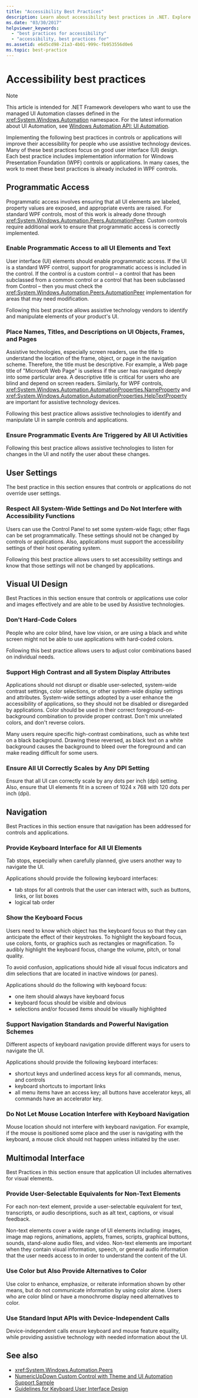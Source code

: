 ```yaml
---
title: "Accessibility Best Practices"
description: Learn about accessibility best practices in .NET. Explore programmatic access, user settings, visual UI design, navigation, and multimodal interfaces.
ms.date: "03/30/2017"
helpviewer_keywords:
  - "best practices for accessibility"
  - "accessibility, best practices for"
ms.assetid: e6d5cd98-21a3-4b01-999c-fb953556d0e6
ms.topic: best-practice
---
```

# Accessibility best practices

> [!NOTE]
> This article is intended for .NET Framework developers who want to use the managed UI Automation classes defined in the <xref:System.Windows.Automation> namespace. For the latest information about UI Automation, see [Windows Automation API: UI Automation](/windows/win32/winauto/entry-uiauto-win32).

Implementing the following best practices in controls or applications will improve their accessibility for people who use assistive technology devices. Many of these best practices focus on good user interface (UI) design. Each best practice includes implementation information for Windows Presentation Foundation (WPF) controls or applications. In many cases, the work to meet these best practices is already included in WPF controls.

<a name="Programmatic_Access"></a>

## Programmatic Access

Programmatic access involves ensuring that all UI elements are labeled, property values are exposed, and appropriate events are raised. For standard WPF controls, most of this work is already done through <xref:System.Windows.Automation.Peers.AutomationPeer>. Custom controls require additional work to ensure that programmatic access is correctly implemented.

<a name="Enable_Programmatic_Access_to_all_UI_Elements_and_Text"></a>

### Enable Programmatic Access to all UI Elements and Text

User interface (UI) elements should enable programmatic access. If the UI is a standard WPF control, support for programmatic access is included in the control. If the control is a custom control – a control that has been subclassed from a common control or a control that has been subclassed from Control – then you must check the <xref:System.Windows.Automation.Peers.AutomationPeer> implementation for areas that may need modification.

Following this best practice allows assistive technology vendors to identify and manipulate elements of your product's UI.

<a name="Place_Names__Titles_and_Descriptions_on_UI_Objects_"></a>

### Place Names, Titles, and Descriptions on UI Objects, Frames, and Pages

Assistive technologies, especially screen readers, use the title to understand the location of the frame, object, or page in the navigation scheme. Therefore, the title must be descriptive. For example, a Web page title of "Microsoft Web Page" is useless if the user has navigated deeply into some particular area. A descriptive title is critical for users who are blind and depend on screen readers. Similarly, for WPF controls, <xref:System.Windows.Automation.AutomationProperties.NameProperty> and <xref:System.Windows.Automation.AutomationProperties.HelpTextProperty> are important for assistive technology devices.

Following this best practice allows assistive technologies to identify and manipulate UI in sample controls and applications.

<a name="Ensure_Programmatic_Events_are_Triggered_by_all_UI"></a>

### Ensure Programmatic Events Are Triggered by All UI Activities

Following this best practice allows assistive technologies to listen for changes in the UI and notify the user about these changes.

<a name="User_Settings"></a>

## User Settings

The best practice in this section ensures that controls or applications do not override user settings.

<a name="Respect_all_System_Wide_Settings_and_do_not_Interfere"></a>

### Respect All System-Wide Settings and Do Not Interfere with Accessibility Functions

Users can use the Control Panel to set some system-wide flags; other flags can be set programmatically. These settings should not be changed by controls or applications. Also, applications must support the accessibility settings of their host operating system.

Following this best practice allows users to set accessibility settings and know that those settings will not be changed by applications.

<a name="Visual_UI_Design"></a>

## Visual UI Design

Best Practices in this section ensure that controls or applications use color and images effectively and are able to be used by Assistive technologies.

<a name="Don_t_Hard_Code_Colors"></a>

### Don't Hard-Code Colors

People who are color blind, have low vision, or are using a black and white screen might not be able to use applications with hard-coded colors.

Following this best practice allows users to adjust color combinations based on individual needs.

<a name="Support_High_Contrast_and_all_System_Display_Attributes"></a>

### Support High Contrast and all System Display Attributes

Applications should not disrupt or disable user-selected, system-wide contrast settings, color selections, or other system-wide display settings and attributes. System-wide settings adopted by a user enhance the accessibility of applications, so they should not be disabled or disregarded by applications. Color should be used in their correct foreground-on-background combination to provide proper contrast. Don't mix unrelated colors, and don't reverse colors.

Many users require specific high-contrast combinations, such as white text on a black background. Drawing these reversed, as black text on a white background causes the background to bleed over the foreground and can make reading difficult for some users.

<a name="Ensure_all_UI_Correctly_Scales_by_any_DPI_Setting"></a>

### Ensure All UI Correctly Scales by Any DPI Setting

Ensure that all UI can correctly scale by any dots per inch (dpi) setting. Also, ensure that UI elements fit in a screen of 1024 x 768 with 120 dots per inch (dpi).

<a name="Navigation"></a>

## Navigation

Best Practices in this section ensure that navigation has been addressed for controls and applications.

<a name="Provide_Keyboard_Interface_for_all_UI_Elements"></a>

### Provide Keyboard Interface for All UI Elements

Tab stops, especially when carefully planned, give users another way to navigate the UI.

Applications should provide the following keyboard interfaces:

- tab stops for all controls that the user can interact with, such as buttons, links, or list boxes
- logical tab order

<a name="Show_the_Keyboard_Focus"></a>

### Show the Keyboard Focus

Users need to know which object has the keyboard focus so that they can anticipate the effect of their keystrokes. To highlight the keyboard focus, use colors, fonts, or graphics such as rectangles or magnification. To audibly highlight the keyboard focus, change the volume, pitch, or tonal quality.

To avoid confusion, applications should hide all visual focus indicators and dim selections that are located in inactive windows (or panes).

Applications should do the following with keyboard focus:

- one item should always have keyboard focus
- keyboard focus should be visible and obvious
- selections and/or focused items should be visually highlighted

<a name="Support_Navigation_Standards_and_Powerful_Navigation"></a>

### Support Navigation Standards and Powerful Navigation Schemes

Different aspects of keyboard navigation provide different ways for users to navigate the UI.

Applications should provide the following keyboard interfaces:

- shortcut keys and underlined access keys for all commands, menus, and controls
- keyboard shortcuts to important links
- all menu items have an access key; all buttons have accelerator keys, all commands have an accelerator key.

<a name="Do_not_let_Mouse_Location_Interfere_with_Keyboard"></a>

### Do Not Let Mouse Location Interfere with Keyboard Navigation

Mouse location should not interfere with keyboard navigation. For example, if the mouse is positioned some place and the user is navigating with the keyboard, a mouse click should not happen unless initiated by the user.

<a name="Multimodal_Interface"></a>

## Multimodal Interface

Best Practices in this section ensure that application UI includes alternatives for visual elements.

<a name="Provide_User_Selectable_Equivalents_for_Non_Text"></a>

### Provide User-Selectable Equivalents for Non-Text Elements

For each non-text element, provide a user-selectable equivalent for text, transcripts, or audio descriptions, such as alt text, captions, or visual feedback.

<!-- markdownlint-disable DOCSMD011 -->
Non-text elements cover a wide range of UI elements including: images, image map regions, animations, applets, frames, scripts, graphical buttons, sounds, stand-alone audio files, and video. Non-text elements are important when they contain visual information, speech, or general audio information that the user needs access to in order to understand the content of the UI.

<a name="Use_Color_but_also_Provide_Alternatives_to_Color"></a>

### Use Color but Also Provide Alternatives to Color

Use color to enhance, emphasize, or reiterate information shown by other means, but do not communicate information by using color alone. Users who are color blind or have a monochrome display need alternatives to color.

<a name="Use_Standard_Input_APIs_with_Devices_Independent"></a>

### Use Standard Input APIs with Device-Independent Calls

Device-independent calls ensure keyboard and mouse feature equality, while providing assistive technology with needed information about the UI.

## See also

- <xref:System.Windows.Automation.Peers>
- [NumericUpDown Custom Control with Theme and UI Automation Support Sample](</previous-versions/dotnet/netframework-3.5/ms771573(v=vs.90)>)
- [Guidelines for Keyboard User Interface Design](/previous-versions/windows/desktop/dnacc/guidelines-for-keyboard-user-interface-design)
